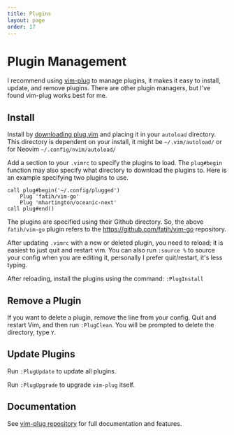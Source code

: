 ```yaml
---
title: Plugins
layout: page
order: 17
---
```


# Plugin Management

I recommend using [vim-plug](https://github.com/junegunn/vim-plug) to manage plugins, it makes it easy to install, update, and remove plugins. There are other plugin managers, but I've found vim-plug works best for me.

## Install

Install by [downloading plug.vim](https://raw.githubusercontent.com/junegunn/vim-plug/master/plug.vim) and placing it in your `autoload` directory. This directory is dependent on your install, it might be `~/.vim/autoload/` or for Neovim `~/.config/nvim/autoload/`

Add a section to your `.vimrc` to specify the plugins to load. The `plug#begin` function may also specify what directory to download the plugins to. Here is an example specifying two plugins to use.

```vim
call plug#begin('~/.config/plugged')
    Plug 'fatih/vim-go'
    Plug 'mhartington/oceanic-next'
call plug#end()
```

The plugins are specified using their Github directory. So, the above `fatih/vim-go` plugin refers to the https://github.com/fatih/vim-go repository.

After updating `.vimrc` with a new or deleted plugin, you need to reload; it is easiest to just quit and restart vim. <span class="sidenote">You can also run `:source %` to source your config when you are editing it, personally I prefer quit/restart, it's less typing.</span>

After reloading, install the plugins using the command: `:PlugInstall`

## Remove a Plugin

If you want to delete a plugin, remove the line from your config. Quit and restart Vim, and then run `:PlugClean`. You will be prompted to delete the directory, type `Y`.

## Update Plugins

Run `:PlugUpdate` to update all plugins.

Run `:PlugUpgrade` to upgrade `vim-plug` itself.

## Documentation

See [vim-plug repository](https://github.com/junegunn/vim-plug) for full documentation and features.

